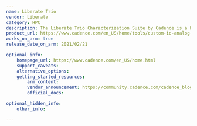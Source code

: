 ```yaml
---
name: Liberate Trio
vendor: Liberate
category: HPC
description: The Liberate Trio Characterization Suite by Cadence is a high-performance tool for automating the characterization of standard cell libraries in custom IC and analog designs.
product_url: https://www.cadence.com/en_US/home/tools/custom-ic-analog-rf-design/library-characterization/liberate-trio-characterization-suite.html
works_on_arm: true
release_date_on_arm: 2021/02/21

optional_info:
    homepage_url: https://www.cadence.com/en_US/home.html
    support_caveats:
    alternative_options:
    getting_started_resources:
        arm_content:
        vendor_announcement: https://community.cadence.com/cadence_blogs_8/b/breakfast-bytes/posts/aws-liberate
        official_docs:

optional_hidden_info:
    other_info:

---
```

